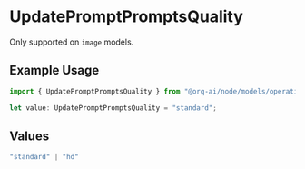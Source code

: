 # UpdatePromptPromptsQuality

Only supported on `image` models.

## Example Usage

```typescript
import { UpdatePromptPromptsQuality } from "@orq-ai/node/models/operations";

let value: UpdatePromptPromptsQuality = "standard";
```

## Values

```typescript
"standard" | "hd"
```